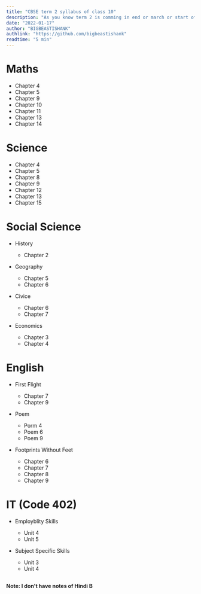 ```yaml
---
title: "CBSE term 2 syllabus of class 10"
description: "As you know term 2 is comming in end or march or start of april. So here is the syllabus of term 2 class 10."
date: "2022-01-17"
author: "BIGBEASTISHANK"
authlink: "https://github.com/bigbeastishank"
readtime: "5 min"
---
```


# Maths

- Chapter 4
- Chapter 5
- Chapter 9
- Chapter 10
- Chapter 11
- Chapter 13
- Chapter 14

# Science

- Chapter 4
- Chapter 5
- Chapter 8
- Chapter 9
- Chapter 12
- Chapter 13
- Chapter 15

# Social Science

- History

  - Chapter 2

- Geography

  - Chapter 5
  - Chapter 6

- Civice

  - Chapter 6
  - Chapter 7

- Economics
  - Chapter 3
  - Chapter 4

# English

- First Flight

  - Chapter 7
  - Chapter 9

- Poem

  - Porm 4
  - Poem 6
  - Poem 9

- Footprints Without Feet
  - Chapter 6
  - Chapter 7
  - Chapter 8
  - Chapter 9

# IT (Code 402)

- Employblity Skills

  - Unit 4
  - Unit 5

- Subject Specific Skills
  - Unit 3
  - Unit 4

##

##

**Note: I don't have notes of Hindi B**
